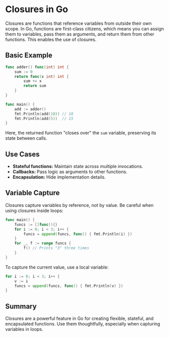 # Closures in Go

Closures are functions that reference variables from outside their own scope. In Go, functions are first-class citizens, which means you can assign them to variables, pass them as arguments, and return them from other functions. This enables the use of closures.

## Basic Example

```go
func adder() func(int) int {
    sum := 0
    return func(x int) int {
        sum += x
        return sum
    }
}

func main() {
    add := adder()
    fmt.Println(add(10)) // 10
    fmt.Println(add(5))  // 15
}
```

Here, the returned function "closes over" the `sum` variable, preserving its state between calls.

## Use Cases

- **Stateful functions:** Maintain state across multiple invocations.
- **Callbacks:** Pass logic as arguments to other functions.
- **Encapsulation:** Hide implementation details.

## Variable Capture

Closures capture variables by reference, not by value. Be careful when using closures inside loops:

```go
func main() {
    funcs := []func(){}
    for i := 0; i < 3; i++ {
        funcs = append(funcs, func() { fmt.Println(i) })
    }
    for _, f := range funcs {
        f() // Prints "3" three times
    }
}
```

To capture the current value, use a local variable:

```go
for i := 0; i < 3; i++ {
    v := i
    funcs = append(funcs, func() { fmt.Println(v) })
}
```

## Summary

Closures are a powerful feature in Go for creating flexible, stateful, and encapsulated functions. Use them thoughtfully, especially when capturing variables in loops.
